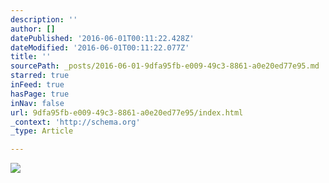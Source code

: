 ```yaml
---
description: ''
author: []
datePublished: '2016-06-01T00:11:22.428Z'
dateModified: '2016-06-01T00:11:22.077Z'
title: ''
sourcePath: _posts/2016-06-01-9dfa95fb-e009-49c3-8861-a0e20ed77e95.md
starred: true
inFeed: true
hasPage: true
inNav: false
url: 9dfa95fb-e009-49c3-8861-a0e20ed77e95/index.html
_context: 'http://schema.org'
_type: Article

---
```

![](https://the-grid-user-content.s3-us-west-2.amazonaws.com/8132cae8-d7db-47e4-9dfc-613a426e133e.png)